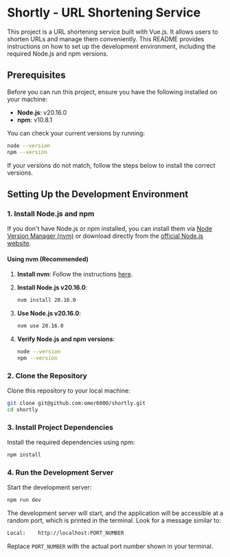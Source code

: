 
# Shortly - URL Shortening Service

This project is a URL shortening service built with Vue.js. It allows users to shorten URLs and manage them conveniently. This README provides instructions on how to set up the development environment, including the required Node.js and npm versions.

## Prerequisites

Before you can run this project, ensure you have the following installed on your machine:

- **Node.js**: v20.16.0
- **npm**: v10.8.1

You can check your current versions by running:

```bash
node --version
npm --version
```

If your versions do not match, follow the steps below to install the correct versions.

## Setting Up the Development Environment

### 1. Install Node.js and npm

If you don't have Node.js or npm installed, you can install them via [Node Version Manager (nvm)](https://github.com/nvm-sh/nvm) or download directly from the [official Node.js website](https://nodejs.org/).

#### Using nvm (Recommended)

1. **Install nvm**: Follow the instructions [here](https://github.com/nvm-sh/nvm#installing-and-updating).

2. **Install Node.js v20.16.0**:
   ```bash
   nvm install 20.16.0
   ```

3. **Use Node.js v20.16.0**:
   ```bash
   nvm use 20.16.0
   ```

4. **Verify Node.js and npm versions**:
   ```bash
   node --version
   npm --version
   ```

### 2. Clone the Repository

Clone this repository to your local machine:

```bash
git clone git@github.com:omer6000/shortly.git
cd shortly
```

### 3. Install Project Dependencies

Install the required dependencies using npm:

```bash
npm install
```

### 4. Run the Development Server

Start the development server:

```bash
npm run dev
```

The development server will start, and the application will be accessible at a random port, which is printed in the terminal. Look for a message similar to:

```bash
Local:    http://localhost:PORT_NUMBER
```

Replace `PORT_NUMBER` with the actual port number shown in your terminal.
